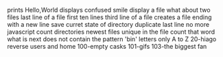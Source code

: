 prints Hello,World
displays confused smile
display a file
what about two files
last line of a file
first ten lines
third line of a file
creates a file ending with a new line
save curret state of directory
duplicate last line
no more javascript
count directories
newest files
unique
in the file
count that word
what is next
does not contain the pattern 'bin'
letters only
A to Z
20-hiago
reverse
users and home
100-empty casks
101-gifs
103-the biggest fan     
